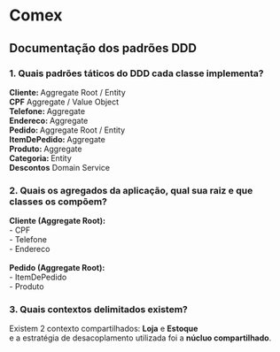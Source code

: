 # Comex

<h2>Documentação dos padrões DDD</h2>


<div>
    <h3>1. Quais padrões táticos do DDD cada classe implementa?</h3>
    <strong>Cliente: </strong> Aggregate Root / Entity <br>
    <strong>CPF</strong> Aggregate / Value Object <br>
    <strong>Telefone: </strong> Aggregate <br>
    <strong>Endereco: </strong> Aggregate <br>
    <strong>Pedido: </strong> Aggregate Root / Entity <br>
    <strong>ItemDePedido: </strong> Aggregate <br>
    <strong>Produto: </strong> Aggregate <br>
    <strong>Categoria: </strong> Entity <br>
    <strong>Descontos</strong> Domain Service


</div>

<div>
    <h3>2. Quais os agregados da aplicação, qual sua raiz e que classes os compõem?</h3>
    <strong>Cliente (Aggregate Root):</strong> <br>
    - CPF <br>
    - Telefone <br>
    - Endereco <br><br>
    <strong>Pedido (Aggregate Root):</strong> <br>
    - ItemDePedido <br>
    - Produto
</div>


<div>
    <h3>3. Quais contextos delimitados existem?</h3>
    <p>
        Existem 2 contexto compartilhados: <strong>Loja</strong> e <strong>Estoque</strong> <br> 
        e a estratégia de desacoplamento utilizada foi a <strong>núcluo compartilhado</strong>.
    </p>
</div>





